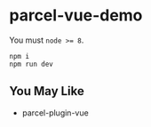 # parcel-vue-demo

You must `node >= 8`.

```
npm i
npm run dev
```

## You May Like

* parcel-plugin-vue